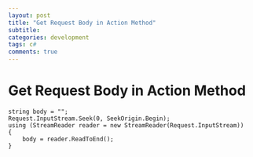 ```yaml
---
layout: post
title: "Get Request Body in Action Method"
subtitle:  
categories: development
tags: c#
comments: true
---
```


# Get Request Body in Action Method

```CSharp
string body = "";
Request.InputStream.Seek(0, SeekOrigin.Begin);
using (StreamReader reader = new StreamReader(Request.InputStream))
{
    body = reader.ReadToEnd();
}
```
